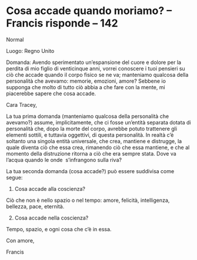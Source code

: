 # Cosa accade quando moriamo? – Francis risponde – 142

Normal

Luogo: Regno Unito

Domanda: Avendo sperimentato un’espansione del cuore e dolore per la perdita di mio figlio di venticinque anni, vorrei conoscere i tuoi pensieri su ciò che accade quando il corpo fisico se ne va; manteniamo qualcosa della personalità che avevamo: memorie, emozioni, amore? Sebbene io supponga che molto di tutto ciò abbia a che fare con la mente, mi piacerebbe sapere che cosa accade.

Cara Tracey,

La tua prima domanda (manteniamo qualcosa della personalità che avevamo?) assume, implicitamente, che ci fosse un’entità separata dotata di personalità che, dopo la morte del corpo, avrebbe potuto trattenere gli elementi sottili, e tuttavia oggettivi, di questa personalità. In realtà c’è soltanto una singola entità universale, che crea, mantiene e distrugge, la quale diventa ciò che essa crea, rimanendo ciò che essa mantiene, e che al momento della distruzione ritorna a ciò che era sempre stata. Dove va l’acqua quando le onde  s’infrangono sulla riva? 

La tua seconda domanda (cosa accade?) può essere suddivisa come segue:

1. Cosa accade alla coscienza?

Ciò che non è nello spazio o nel tempo: amore, felicità, intelligenza, bellezza, pace, eternità.

2. Cosa accade nella coscienza?

Tempo, spazio, e ogni cosa che c’è in essa.

Con amore,

Francis

